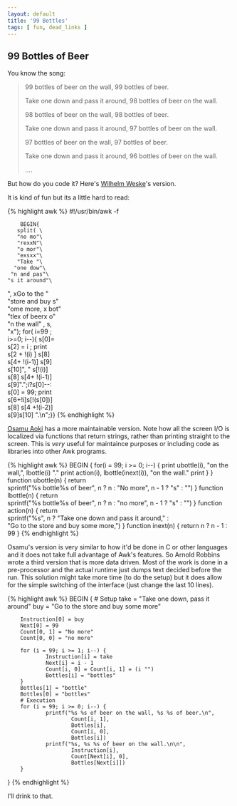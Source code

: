 ```yaml
---
layout: default
title: '99 Bottles'
tags: [ fun, dead_links ]
---
```


## 99 Bottles of Beer

You know the song:

>99 bottles of beer on the wall, 99 bottles of beer.
>
>Take one down and pass it around, 98 bottles of beer on the wall.
>
>98 bottles of beer on the wall, 98 bottles of beer.
>
>Take one down and pass it around, 97 bottles of beer on the wall.
>
>97 bottles of beer on the wall, 97 bottles of beer.
>
>Take one down and pass it around, 96 bottles of beer on the wall.
>
>....

But how do you code it?	Here's [Wilhelm Weske](http://www.faert.de)'s version.

It is kind of fun but its a little hard to read:

{% highlight awk %}
#!/usr/bin/awk -f

        BEGIN{
       split( \
       "no mo"\
       "rexxN"\
       "o mor"\
       "exsxx"\
       "Take "\
      "one dow"\
     "n and pas"\
    "s it around"\
   ", xGo to the "\
  "store and buy s"\
  "ome more, x bot"\
  "tlex of beerx o"\
  "n the wall" , s,\
  "x"); for( i=99 ;\
  i>=0; i--){ s[0]=\
  s[2] = i ; print \
  s[2 + !(i) ] s[8]\
  s[4+ !(i-1)] s[9]\
  s[10]", " s[!(i)]\
  s[8] s[4+ !(i-1)]\
  s[9]".";i?s[0]--:\
  s[0] = 99; print \
  s[6+!i]s[!(s[0])]\
  s[8] s[4 +!(i-2)]\
  s[9]s[10] ".\n";}}
{% endhighlight %}

[Osamu Aoki](http://people.debian.org/~osamu) has a more maintainable version.
Note how all the screen I/O is localized via functions that return strings,
rather than printing straight to the screen.
This is *very* useful for maintaince purposes or including code as libraries
into other Awk programs.

{% highlight awk %}
BEGIN {
   for(i = 99; i >= 0; i--) {
      print ubottle(i), "on the wall,", lbottle(i) "."
      print action(i), lbottle(inext(i)), "on the wall."
      print
   }
}
function ubottle(n) {
   return \
     sprintf("%s bottle%s of beer", n ? n : "No more", n - 1 ? "s" : "")
}
function lbottle(n) {
   return \
     sprintf("%s bottle%s of beer", n ? n : "no more", n - 1 ? "s" : "")
}
function action(n) {
   return \
      sprintf("%s", n ? "Take one down and pass it around," : \
                         "Go to the store and buy some more,")
}
function inext(n) {
   return n ? n - 1 : 99
}
{% endhighlight %}

Osamu's version is very similar to how it'd be done in C or other languages and
it does not  take full advantage of Awk's features.
So Arnold Robbins wrote  a third  version that is more data driven.
Most of the work is done in a pre-processor and the actual runtime just dumps
text decided before the run. This solution might take more time (to do the
setup) but it does allow for the simple switching of the interface
(just change the last 10 lines).

{% highlight awk %}
BEGIN {
        # Setup
        take = "Take one down, pass it around"
        buy = "Go to the store and buy some more"

        Instruction[0] = buy
        Next[0] = 99
        Count[0, 1] = "No more"
        Count[0, 0] = "no more"

        for (i = 99; i >= 1; i--) {
                Instruction[i] = take
                Next[i] = i - 1
                Count[i, 0] = Count[i, 1] = (i "")
                Bottles[i] = "bottles"
        }
        Bottles[1] = "bottle"
        Bottles[0] = "bottles"
        # Execution
        for (i = 99; i >= 0; i--) {
                printf("%s %s of beer on the wall, %s %s of beer.\n",
                        Count[i, 1],
                        Bottles[i],
                        Count[i, 0],
                        Bottles[i])
                printf("%s, %s %s of beer on the wall.\n\n",
                        Instruction[i],
                        Count[Next[i], 0],
                        Bottles[Next[i]])
        }
}
{% endhighlight %}

I'll drink to that.

